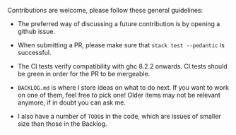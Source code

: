 
Contributions are welcome, please follow these general guidelines:

- The preferred way of discussing a future contribution is by opening a github issue.

- When submitting a PR, please make sure that `stack test --pedantic` is successful.

- The CI tests verify compatibility with ghc 8.2.2 onwards. CI tests should be green in order
for the PR to be mergeable.

- `BACKLOG.md` is where I store ideas on what to do next.
If you want to work on one of them, feel free to pick one! Older items may not be relevant anymore,
if in doubt you can ask me.

- I also have a number of `TODO`s in the code, which are issues of smaller size
than those in the Backlog.
